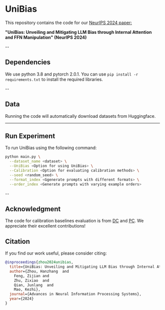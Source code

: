 # UniBias
This repository contains the code for our [NeurIPS 2024 paper:](https://arxiv.org/abs/2405.20612)

**"UniBias: Unveiling and Mitigating LLM Bias through Internal Attention and FFN Manipulation" (NeurIPS 2024)**

--
## Dependencies

We use python 3.8 and pytorch 2.0.1. You can use ```pip install -r requirements.txt``` to install the required libraries.

--
## Data

Running the code will automatically download datasets from Huggingface.

---
## Run Experiment

To run UniBias using the following command:

```bash
python main.py \
  --dataset_name <dataset> \
  --UniBias <Option for using UniBias> \
  --Calibration <Option for evaluating calibration methods> \
  --seed <random_seed> \
  --format_index <Ggenerate prompts with different formats> \
  --order_index <Generate prompts with varying example orders>
```

--
## Acknowledgment

The code for calibration baselines evaluation is from [DC](https://github.com/fywalter/label-bias) and [PC](https://github.com/fywalter/label-bias). We appreciate their excellent contributions!

## Citation

If you find our work useful, please consider citing:

```bibtex
@inproceedings{zhou2024unibias,
  title={UniBias: Unveiling and Mitigating LLM Bias through Internal Attention and FFN Manipulation},
  author={Zhou, Hanzhang  and
    Feng, Zijian and
    Zhu, Zixiao  and
    Qian, Junlang  and
    Mao, Kezhi},
  journal={Advances in Neural Information Processing Systems},
  year={2024}
}
```


